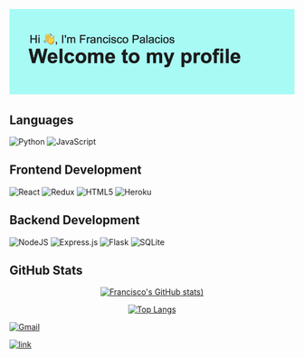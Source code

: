 <!--  <h1 align="center">My name is Francisco Palacios</h1>
 <h2 align="center"> 👋 Welcome to my profile! 👋</h2> 
 -->
![Header](https://github.com/Fpalacios153/Fpalacios153/blob/main/header.png?raw=true)

## Languages
![Python](https://img.shields.io/badge/python-3670A0?style=for-the-badge&logo=python&logoColor=ffdd54)
![JavaScript](https://img.shields.io/badge/javascript-%23323330.svg?style=for-the-badge&logo=javascript&logoColor=%23F7DF1E)
## Frontend Development
![React](https://img.shields.io/badge/react-%2320232a.svg?style=for-the-badge&logo=react&logoColor=%2361DAFB)
![Redux](https://img.shields.io/badge/redux-%23593d88.svg?style=for-the-badge&logo=redux&logoColor=white)
![HTML5](https://img.shields.io/badge/html5-%23E34F26.svg?style=for-the-badge&logo=html5&logoColor=white)
![Heroku](https://img.shields.io/badge/heroku-%23430098.svg?style=for-the-badge&logo=heroku&logoColor=white)

## Backend Development 
![NodeJS](https://img.shields.io/badge/node.js-6DA55F?style=for-the-badge&logo=node.js&logoColor=white)
![Express.js](https://img.shields.io/badge/express.js-%23404d59.svg?style=for-the-badge&logo=express&logoColor=%2361DAFB)
![Flask](https://img.shields.io/badge/flask-%23000.svg?style=for-the-badge&logo=flask&logoColor=white)
![SQLite](https://img.shields.io/badge/sqlite-%2307405e.svg?style=for-the-badge&logo=sqlite&logoColor=white)
## GitHub Stats
<div align="center">

[![Francisco's GitHub stats](https://github-readme-stats.vercel.app/api?username=Fpalacios153&theme=radical))](https://github.com/Fpalacios153/github-readme-stats)

[![Top Langs](https://github-readme-stats.vercel.app/api/top-langs/?username=Fpalacios153&layout=compact&theme=radical)](https://github.com/Fpalacios153/github-readme-stats)

</div>



[![Gmail](https://img.shields.io/badge/Gmail-D14836?style=for-the-badge&logo=gmail&logoColor=white)](francisco.palacios.jav@gmail.com)

[![link](https://img.shields.io/badge/LinkedIn-0077B5?style=for-the-badge&logo=linkedin&logoColor=white)](https://www.linkedin.com/in/francisco-palacios-783619253/)






<!--
**Fpalacios153/Fpalacios153** is a ✨ _special_ ✨ repository because its `README.md` (this file) appears on your GitHub profile.

Here are some ideas to get you started:



- 🔭 I’m currently working on ...
- 🌱 I’m currently learning ...
- 👯 I’m looking to collaborate on ...
- 🤔 I’m looking for help with ...
- 💬 Ask me about ...
- 📫 How to reach me: ...
- 😄 Pronouns: ...
- ⚡ Fun fact: ...
-->
[LinkedInpic]: https://img.shields.io/badge/LinkedIn-0077B5?style=for-the-badge&logo=linkedin&logoColor=white
[LinkedIn-url]:  https://www.linkedin.com/in/francisco-palacios-783619253/
